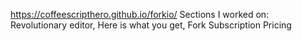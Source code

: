 

https://coffeescripthero.github.io/forkio/
Sections I worked on: Revolutionary editor, Here is what you get, Fork Subscription Pricing
